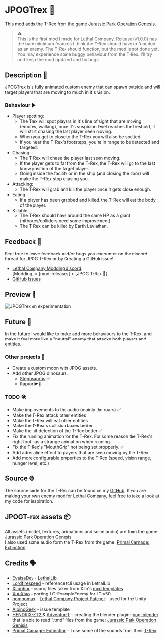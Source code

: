 # JPOGTrex 🦖
This mod adds the T-Rex from the game [Jurassic Park Operation Genesis](https://en.wikipedia.org/wiki/Jurassic_Park:_Operation_Genesis).

> ⚠️  
> This is the first mod I made for Lethal Company. Release (v1.0.0) has the bare minimum features I think the T-Rex should have to function as an enemy.
> The T-Rex should function, but the mod is not done yet. You may experience some buggy behaviour from the T-Rex. I'll try and keep the mod updated and fix bugs.


## Description 📃
JPOGTrex is a fully animated custom enemy that can spawn outside and will target players that are moving to much in it's vision.

### Behaviour ▶️
- Player spotting:
	- The Trex will spot players in it's line of sight that are moving (emotes, walking), once it's suspicion level reaches the treshold, it will start chasing the last player seen moving.
	- When you get to close to the T-Rex you will also be spotted.
	- If you hear the T-Rex's footsteps, you're in range to be detected and targeted.
- Chasing:
	- The T-Rex will chase the player last seen moving.
	- If the player gets to far from the T-Rex, the T-Rex will go to the last know position of the target player.
	- Going inside the facility or in the ship (and closing the door) will make the T-Rex stop chasing you.
- Attacking:
	- The T-Rex will grab and kill the player once it gets close enough.
- Eating:
	- If a player has been grabbed and killed, the T-Rex will eat the body of the player.
- Killable:
	- The T-Rex should have around the same HP as a giant (hitboxes/colliders need some improvement).
	- The T-Rex can be killed by Earth Leviathan.

## Feedback 📢
Feel free to leave feedback and/or bugs you encounter on the discord thread for JPOG T-Rex or by Creating a GitHub issue!  
- [Lethal Company Modding discord](https://discord.com/channels/1168655651455639582/1267152262602555473):  
	[Modding] > [mod-releases] > [JPOG T-Rex 🦖] 
- [GitHub Issues](https://github.com/347956/JPOGTrex/issues)


## Preview 👀
![JPOGTrex on experimentation](https://i.imgur.com/mw49lHV.jpeg)

## Future 🎯
In the future I would like to make add more behaviours to the T-Rex, and make it feel more like a "neutral" enemy that attacks both players and entities.

### Other projects 💭
- Create a custom moon with JPOG assets.
- Add other JPOG dinosaurs.
	- [Stegosaurus](https://thunderstore.io/c/lethal-company/p/347956/JPOGStegosaurus/) ✅
	- Raptor ▶️🤔

### TODO 🛠️
- Make improvements to the audio (mainly the roars) ✅
- Make the T-Rex attack other entities
- Make the T-Rex will eat other entities
- Make the T-Rex's collision boxes better
- Make the hit detection of the T-Rex better ✅
- Fix the running animation for the T-Rex. For some reason the T-Rex's right foot has a strange animation when running.
- Fix the T-Rex's "MouthGrip" not being set propperly. ✅
- Add adrenaline effect to players that are seen moving by the T-Rex
- Add more configurable properties to the T-Rex (speed, vision range, hunger level, etc.)

## Source 🌐
The source code for the T-Rex can be found on my [GitHub](https://github.com/347956/JPOGTrex). If you are making your own enemy mod for Lethal Company, feel free to take a look at my code for inspiration.

## JPOGT-rex assets 📦
All assets (model, textures, animations and some audio) are from the game:
[Jurassic Park Operation Genesis](https://en.wikipedia.org/wiki/Jurassic_Park:_Operation_Genesis)  
I also used some audio form the T-Rex from the game:
[Primal Carnage: Extinction](https://store.steampowered.com/app/321360/Primal_Carnage_Extinction/)

## Credits 🗣️

- [EvaisaDev](https://github.com/EvaisaDev) - [LethalLib](https://github.com/EvaisaDev/LethalLib)  
- [Lordfirespeed](https://github.com/Lordfirespeed) - reference tcli usage in LethalLib  
- [Xilophor](https://github.com/Xilophor) - csproj files taken from Xilo's [mod templates](https://github.com/Xilophor/Lethal-Company-Mod-Templates)  
- [XuuXiao](https://github.com/XuuXiao/) - porting LC-ExampleEnemy for LC v50  
- [nomnomab](https://github.com/nomnomab) - [Lethal Company Project Patcher](https://github.com/nomnomab/lc-project-patcher) - used for the Unity Project  
- [AlbinoGeek](https://github.com/AlbinoGeek) - issue template  
- [HENDRIX-ZT2 ](https://github.com/HENDRIX-ZT2) & [AdventureT](https://github.com/AdventureT) - creating the blender plugin: [jpog-blender](https://github.com/HENDRIX-ZT2/jpog-blender) that is able to read ".tmd" files from the game: [Jurassic Park Operation Genisis](https://en.wikipedia.org/wiki/Jurassic_Park:_Operation_Genesis)
- [Primal Carnage: Extinction](https://store.steampowered.com/app/321360/Primal_Carnage_Extinction/) - I use some of the sounds from their [T-Rex](https://youtu.be/VTaOiCKarqY?si=gmsnWuaOiKZl15iR)
